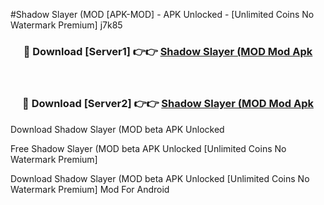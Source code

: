 #Shadow Slayer (MOD [APK-MOD] - APK Unlocked - [Unlimited Coins No Watermark Premium] j7k85



<div align="center">

<h3>🔴 Download [Server1] 👉👉 <a href="https://momento.my/?title=Shadow_Slayer_(MOD">Shadow Slayer (MOD Mod Apk</a></h3><br>

<h3>🔴 Download [Server2] 👉👉 <a href="https://momento.my/?title=Shadow_Slayer_(MOD">Shadow Slayer (MOD Mod Apk</a></h3>
</div>



Download Shadow Slayer (MOD beta APK Unlocked

Free Shadow Slayer (MOD beta APK Unlocked [Unlimited Coins No Watermark Premium]

Download Shadow Slayer (MOD beta APK Unlocked [Unlimited Coins No Watermark Premium] Mod For Android
